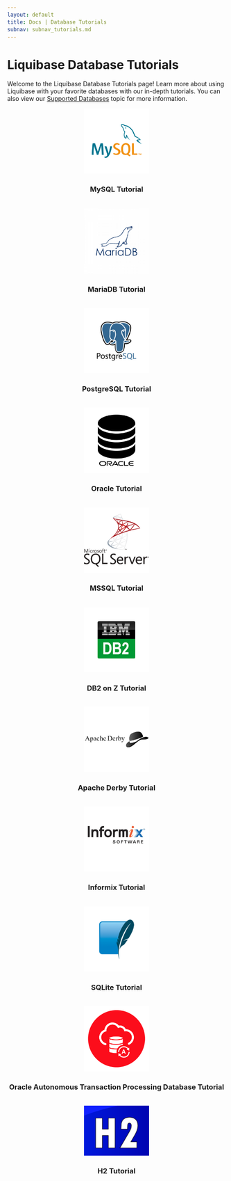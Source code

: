 ```yaml
---
layout: default
title: Docs | Database Tutorials
subnav: subnav_tutorials.md
---
```

# Liquibase Database Tutorials

Welcome to the Liquibase Database Tutorials page! Learn more about using Liquibase with your favorite databases with our in-depth tutorials. You can also view our [Supported Databases](/databases.html) topic for more information.

<div class="tile-container">
    <div class="tile-item" align="center">
        <a href="/documentation/tutorials/mysql.html"><img src="/images/documentation/Tutorials/mysql.png" width="150px" alt="MySQL Tutorial"></a>
        <h3>MySQL Tutorial</h3>
        <br>
    </div>
    <div class="tile-item" align="center">
        <a href="/documentation/tutorials/mariadb.html"><img src="/images/documentation/Tutorials/mariadb.png" width="150px" alt="MariaDB Tutorial"></a>
        <h3>MariaDB Tutorial</h3>
        <br>
    </div>
    <div class="tile-item" align="center">
        <a href="/documentation/tutorials/postgresql.html"><img src="/images/documentation/Tutorials/postgresql.png" width="150px" alt="PostgreSQL Tutorial"></a>
        <h3>PostgreSQL Tutorial</h3>
        <br>
    </div>
    <div class="tile-item" align="center">
        <a href="/documentation/tutorials/oracle.html"><img src="/images/documentation/Tutorials/oracle.png" width="150px" alt="Oracle Tutorial"></a>
        <h3>Oracle Tutorial</h3>
        <br>
    </div>
    <div class="tile-item" align="center">
        <a href="/documentation/tutorials/mssql.html"><img src="/images/documentation/Tutorials/mssql.png" width="150px" alt="MSSQL Tutorial"></a>
        <h3>MSSQL Tutorial</h3>
        <br>
    </div>
    <div class="tile-item" align="center">
        <a href="/documentation/tutorials/db2onz.html"><img src="/images/documentation/Tutorials/DB2.png" width="150px" alt="DB2 on Z Tutorial"></a>
        <h3>DB2 on Z Tutorial</h3>
        <br>
    </div>
    <div class="tile-item" align="center">
        <a href="/documentation/tutorials/apache-derby.html"><img src="/images/documentation/Tutorials/derbylogo.png" width="150px" alt="Apache Derby Tutorial"></a>
        <h3>Apache Derby Tutorial</h3>
        <br>
    </div>
    <div class="tile-item" align="center">
        <a href="/documentation/tutorials/informix.html"><img src="/images/documentation/Tutorials/informix.png" width="150px" height="150px" alt="Informix Tutorial"></a>
        <h3>Informix Tutorial</h3>
        <br>
    </div>
    <div class="tile-item" align="center">
        <a href="/documentation/tutorials/sqlite.html"><img src="/images/documentation/Tutorials/sqlite.png" width="150px" alt="SQLite Tutorial"></a>
        <h3>SQLite Tutorial</h3>
        <br>
    </div>
    <div class="tile-item" align="center">
        <a href="/documentation/tutorials/oracle_autonomous_transaction_processing_database.html"><img src="/images/documentation/Tutorials/oracle_atp.png" width="150px" alt="Oracle Autonomous Transaction Processing Database Tutorial"></a>
        <h3>Oracle Autonomous Transaction Processing Database Tutorial</h3>
        <br>
    </div>
    <div class="tile-item" align="center">
        <a href="/documentation/tutorials/h2.html"><img src="/images/documentation/Tutorials/h2.png" width="150px" alt="H2 Tutorial"></a>
        <h3>H2 Tutorial</h3>
        <br>
    </div>
</div>

